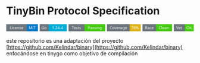 # TinyBin Protocol Specification
<!-- START_SECTION:BADGES_SECTION -->
<a href="docs/img/badges.svg"><img src="docs/img/badges.svg" alt="Project Badges" title="Generated by badges package from github.com/cdvelop/devscripts"></a>
<!-- END_SECTION:BADGES_SECTION -->


este repositorio es una adaptación del proyecto [https://github.com/Kelindar/binary](https://github.com/Kelindar/binary)
enfocándose en tinygo como objetivo de compilación

